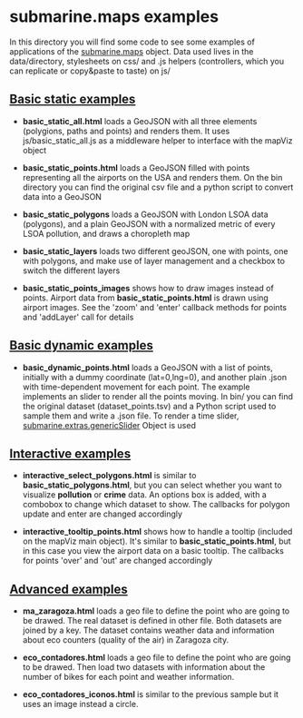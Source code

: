 submarine.maps examples
=========================

In this directory you will find some code to see some examples of applications of the [submarine.maps](../lib/) object.
Data used lives in the data/directory, stylesheets on css/ and .js helpers (controllers, which you
can replicate or copy&paste to taste) on js/


[Basic static examples](basic_static)
---------------------

- **basic_static_all.html** loads a GeoJSON with all three elements (polygions, paths and points) and renders them.
It uses js/basic_static_all.js as a middleware helper to interface with the mapViz object

- **basic_static_points.html** loads a GeoJSON filled with points representing all the airports on the USA and renders them.
On the bin directory you can find the original csv file and a python script to convert data into a GeoJSON

- **basic_static_polygons** loads a GeoJSON with London LSOA data (polygons), and a plain GeoJSON with a normalized metric
of every LSOA pollution, and draws a choropleth map

- **basic_static_layers** loads two different geoJSON, one with points, one with polygons, and make use of layer
management and a checkbox to switch the different layers

- **basic_static_points_images** shows how to draw images instead of points. Airport data from **basic_static_points.html** is
drawn using airport images. See the 'zoom' and 'enter' callback methods for points and 'addLayer' call for details

[Basic dynamic examples](basic_dynamic)
-----------------------

- **basic_dynamic_points.html** loads a GeoJSON with a list of points, initially with a dummy coordinate (lat=0,lng=0), and
another plain .json with time-dependent movement for each point. The example implements an slider to render all the points moving.
In bin/ you can find the original dataset (dataset_points.tsv) and a Python script used to sample them and write a .json file. To
render a time slider, [submarine.extras.genericSlider][1] Object is used

[Interactive examples](interactive)
----------------

- **interactive_select_polygons.html** is similar to **basic_static_polygons.html**, but you can select whether you want to visualize
**pollution** or **crime** data. An options box is added, with a combobox to change which dataset to show. The callbacks for polygon
update and enter are changed accordingly

- **interactive_tooltip_points.html** shows how to handle a tooltip (included on the mapViz main object). It's similar to **basic_static_points.html**,
but in this case you view the airport data on a basic tooltip. The callbacks for points 'over' and 'out' are changed accordingly

[Advanced examples](advanced_samples)
----------------

- **ma_zaragoza.html** loads a geo file to define the point who are going to be drawed. The real dataset is defined in other file. Both datasets are joined by a key. The dataset contains weather data and information about eco counters (quality of the air) in Zaragoza city.

- **eco_contadores.html** loads a geo file to define the point who are going to be drawed. Then load two datasets with information about the number of bikes for each point and weather information.

- **eco_contadores_iconos.html** is similar to the previous sample but it uses an image instead a circle.


[1]: ../../common/js/extras

